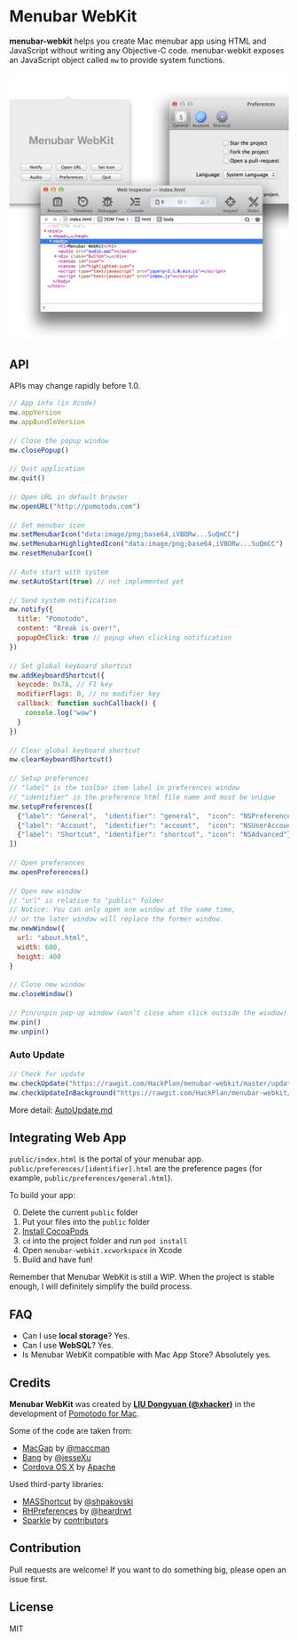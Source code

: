 # Menubar WebKit

**menubar-webkit** helps you create Mac menubar app using HTML and JavaScript without writing any Objective-C code. menubar-webkit exposes an JavaScript object called ``mw`` to provide system functions.

<img alt="Screenshot" width="907" src="Assets/screenshot.png">

## API

APIs may change rapidly before 1.0.

```js
// App info (in Xcode)
mw.appVersion
mw.appBundleVersion

// Close the popup window
mw.closePopup()

// Quit application
mw.quit()

// Open URL in default browser
mw.openURL("http://pomotodo.com")

// Set menubar icon
mw.setMenubarIcon("data:image/png;base64,iVBORw...SuQmCC")
mw.setMenubarHighlightedIcon("data:image/png;base64,iVBORw...SuQmCC")
mw.resetMenubarIcon()

// Auto start with system
mw.setAutoStart(true) // not implemented yet

// Send system notification
mw.notify({
  title: "Pomotodo",
  content: "Break is over!",
  popupOnClick: true // popup when clicking notification
})

// Set global keyboard shortcut
mw.addKeyboardShortcut({
  keycode: 0x7A, // F1 key
  modifierFlags: 0, // no modifier key
  callback: function suchCallback() {
    console.log("wow")
  }
})

// Clear global keyboard shortcut
mw.clearKeyboardShortcut()

// Setup preferences
// "label" is the toolbar item label in preferences window
// "identifier" is the preference html file name and must be unique
mw.setupPreferences([
  {"label": "General",  "identifier": "general",  "icon": "NSPreferencesGeneral"},
  {"label": "Account",  "identifier": "account",  "icon": "NSUserAccounts"},
  {"label": "Shortcut", "identifier": "shortcut", "icon": "NSAdvanced"}
])

// Open preferences
mw.openPreferences()

// Open new window
// "url" is relative to "public" folder
// Notice: You can only open one window at the same time,
// or the later window will replace the former window.
mw.newWindow({
  url: "about.html",
  width: 600,
  height: 400
}

// Close new window
mw.closeWindow()

// Pin/unpin pop-up window (won’t close when click outside the window)
mw.pin()
mw.unpin()
```

### Auto Update

```js
// Check for update
mw.checkUpdate("https://rawgit.com/HackPlan/menubar-webkit/master/updater/SampleAppcast.xml")
mw.checkUpdateInBackground("https://rawgit.com/HackPlan/menubar-webkit/master/updater/SampleAppcast.xml")
```

More detail: [AutoUpdate.md](Docs/AutoUpdate.md)

## Integrating Web App

``public/index.html`` is the portal of your menubar app. ``public/preferences/[identifier].html`` are the preference pages (for example, ``public/preferences/general.html``).

To build your app:

0. Delete the current ``public`` folder
0. Put your files into the ``public`` folder
0. [Install CocoaPods](http://guides.cocoapods.org/using/getting-started.html)
0. ``cd`` into the project folder and run ``pod install``
0. Open ``menubar-webkit.xcworkspace`` in Xcode
0. Build and have fun!

Remember that Menubar WebKit is still a WIP. When the project is stable enough, I will definitely simplify the build process.

## FAQ
* Can I use **local storage**? Yes.
* Can I use **WebSQL**? Yes.
* Is Menubar WebKit compatible with Mac App Store? Absolutely yes.

## Credits

**Menubar WebKit** was created by **[LIU Dongyuan (@xhacker)](https://github.com/xhacker)** in the development of [Pomotodo for Mac](http://pomotodo.com).

Some of the code are taken from:

* [MacGap](https://github.com/maccman/macgap) by [@maccman](https://github.com/maccman)
* [Bang](https://github.com/jesseXu/Bang) by [@jesseXu](https://github.com/jesseXu)
* [Cordova OS X](https://github.com/apache/cordova-osx) by [Apache](http://www.apache.org)

Used third-party libraries:

* [MASShortcut](https://github.com/shpakovski/MASShortcut) by [@shpakovski](https://github.com/shpakovski)
* [RHPreferences](https://github.com/heardrwt/RHPreferences) by [@heardrwt](https://github.com/heardrwt)
* [Sparkle](https://github.com/sparkle-project/Sparkle) by [contributors](https://github.com/sparkle-project/Sparkle/graphs/contributors)

## Contribution

Pull requests are welcome! If you want to do something big, please open an issue first.

## License

MIT
